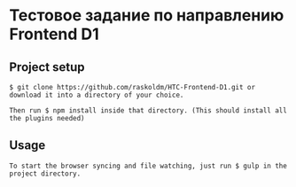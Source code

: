 # Тестовое задание по направлению Frontend D1


## Project setup
```
$ git clone https://github.com/raskoldm/HTC-Frontend-D1.git or download it into a directory of your choice.
```

```
Then run $ npm install inside that directory. (This should install all the plugins needed)
```

## Usage
```
To start the browser syncing and file watching, just run $ gulp in the project directory.
```
